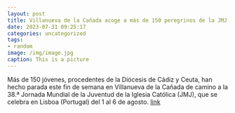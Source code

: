```yaml
---
layout: post
title: Villanueva de la Cañada acoge a más de 150 peregrinos de la JMJ
date: 2023-07-31 09:25:17
categories: uncategorized
tags:
- random
image: /img/image.jpg
caption: This is a picture
---
```

Más de 150 jóvenes, procedentes de la Diócesis de Cádiz y Ceuta, han hecho parada este fin de semana en Villanueva de la Cañada de camino a la 38.ª Jornada Mundial de la Juventud de la Iglesia Católica (JMJ), que se celebra en Lisboa (Portugal) del 1 al 6 de agosto.  [link](https://www.ayto-villacanada.es/tu-ayuntamiento/villanueva-de-la-canada-acoge-a-mas-de-150-peregrinos-de-la-jmj/)
